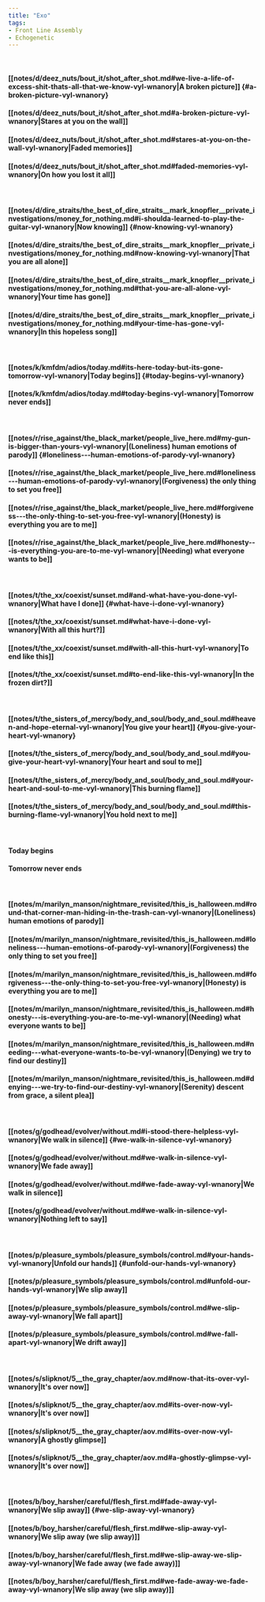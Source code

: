 ```yaml
---
title: "Exo"
tags:
- Front Line Assembly
- Echogenetic
---
```

&nbsp;
#### [[notes/d/deez_nuts/bout_it/shot_after_shot.md#we-live-a-life-of-excess-shit-thats-all-that-we-know-vyl-wnanory|A broken picture]] {#a-broken-picture-vyl-wnanory}
#### [[notes/d/deez_nuts/bout_it/shot_after_shot.md#a-broken-picture-vyl-wnanory|Stares at you on the wall]]
#### [[notes/d/deez_nuts/bout_it/shot_after_shot.md#stares-at-you-on-the-wall-vyl-wnanory|Faded memories]]
#### [[notes/d/deez_nuts/bout_it/shot_after_shot.md#faded-memories-vyl-wnanory|On how you lost it all]]
&nbsp;
#### [[notes/d/dire_straits/the_best_of_dire_straits__mark_knopfler__private_investigations/money_for_nothing.md#i-shoulda-learned-to-play-the-guitar-vyl-wnanory|Now knowing]] {#now-knowing-vyl-wnanory}
#### [[notes/d/dire_straits/the_best_of_dire_straits__mark_knopfler__private_investigations/money_for_nothing.md#now-knowing-vyl-wnanory|That you are all alone]]
#### [[notes/d/dire_straits/the_best_of_dire_straits__mark_knopfler__private_investigations/money_for_nothing.md#that-you-are-all-alone-vyl-wnanory|Your time has gone]]
#### [[notes/d/dire_straits/the_best_of_dire_straits__mark_knopfler__private_investigations/money_for_nothing.md#your-time-has-gone-vyl-wnanory|In this hopeless song]]
&nbsp;
#### [[notes/k/kmfdm/adios/today.md#its-here-today-but-its-gone-tomorrow-vyl-wnanory|Today begins]] {#today-begins-vyl-wnanory}
#### [[notes/k/kmfdm/adios/today.md#today-begins-vyl-wnanory|Tomorrow never ends]]
&nbsp;
#### [[notes/r/rise_against/the_black_market/people_live_here.md#my-gun-is-bigger-than-yours-vyl-wnanory|(Loneliness)   human emotions of parody]] {#loneliness---human-emotions-of-parody-vyl-wnanory}
#### [[notes/r/rise_against/the_black_market/people_live_here.md#loneliness---human-emotions-of-parody-vyl-wnanory|(Forgiveness)   the only thing to set you free]]
#### [[notes/r/rise_against/the_black_market/people_live_here.md#forgiveness---the-only-thing-to-set-you-free-vyl-wnanory|(Honesty)   is everything you are to me]]
#### [[notes/r/rise_against/the_black_market/people_live_here.md#honesty---is-everything-you-are-to-me-vyl-wnanory|(Needing)   what everyone wants to be]]
&nbsp;
#### [[notes/t/the_xx/coexist/sunset.md#and-what-have-you-done-vyl-wnanory|What have I done]] {#what-have-i-done-vyl-wnanory}
#### [[notes/t/the_xx/coexist/sunset.md#what-have-i-done-vyl-wnanory|With all this hurt?]]
#### [[notes/t/the_xx/coexist/sunset.md#with-all-this-hurt-vyl-wnanory|To end like this]]
#### [[notes/t/the_xx/coexist/sunset.md#to-end-like-this-vyl-wnanory|In the frozen dirt?]]
&nbsp;
#### [[notes/t/the_sisters_of_mercy/body_and_soul/body_and_soul.md#heaven-and-hope-eternal-vyl-wnanory|You give your heart]] {#you-give-your-heart-vyl-wnanory}
#### [[notes/t/the_sisters_of_mercy/body_and_soul/body_and_soul.md#you-give-your-heart-vyl-wnanory|Your heart and soul to me]]
#### [[notes/t/the_sisters_of_mercy/body_and_soul/body_and_soul.md#your-heart-and-soul-to-me-vyl-wnanory|This burning flame]]
#### [[notes/t/the_sisters_of_mercy/body_and_soul/body_and_soul.md#this-burning-flame-vyl-wnanory|You hold next to me]]
&nbsp;
#### Today begins
#### Tomorrow never ends
&nbsp;
#### [[notes/m/marilyn_manson/nightmare_revisited/this_is_halloween.md#round-that-corner-man-hiding-in-the-trash-can-vyl-wnanory|(Loneliness)   human emotions of parody]]
#### [[notes/m/marilyn_manson/nightmare_revisited/this_is_halloween.md#loneliness---human-emotions-of-parody-vyl-wnanory|(Forgiveness)   the only thing to set you free]]
#### [[notes/m/marilyn_manson/nightmare_revisited/this_is_halloween.md#forgiveness---the-only-thing-to-set-you-free-vyl-wnanory|(Honesty)   is everything you are to me]]
#### [[notes/m/marilyn_manson/nightmare_revisited/this_is_halloween.md#honesty---is-everything-you-are-to-me-vyl-wnanory|(Needing)   what everyone wants to be]]
#### [[notes/m/marilyn_manson/nightmare_revisited/this_is_halloween.md#needing---what-everyone-wants-to-be-vyl-wnanory|(Denying)   we try to find our destiny]]
#### [[notes/m/marilyn_manson/nightmare_revisited/this_is_halloween.md#denying---we-try-to-find-our-destiny-vyl-wnanory|(Serenity)   descent from grace, a silent plea]]
&nbsp;
#### [[notes/g/godhead/evolver/without.md#i-stood-there-helpless-vyl-wnanory|We walk in silence]] {#we-walk-in-silence-vyl-wnanory}
#### [[notes/g/godhead/evolver/without.md#we-walk-in-silence-vyl-wnanory|We fade away]]
#### [[notes/g/godhead/evolver/without.md#we-fade-away-vyl-wnanory|We walk in silence]]
#### [[notes/g/godhead/evolver/without.md#we-walk-in-silence-vyl-wnanory|Nothing left to say]]
&nbsp;
#### [[notes/p/pleasure_symbols/pleasure_symbols/control.md#your-hands-vyl-wnanory|Unfold our hands]] {#unfold-our-hands-vyl-wnanory}
#### [[notes/p/pleasure_symbols/pleasure_symbols/control.md#unfold-our-hands-vyl-wnanory|We slip away]]
#### [[notes/p/pleasure_symbols/pleasure_symbols/control.md#we-slip-away-vyl-wnanory|We fall apart]]
#### [[notes/p/pleasure_symbols/pleasure_symbols/control.md#we-fall-apart-vyl-wnanory|We drift away]]
&nbsp;
#### [[notes/s/slipknot/5__the_gray_chapter/aov.md#now-that-its-over-vyl-wnanory|It's over now]]
#### [[notes/s/slipknot/5__the_gray_chapter/aov.md#its-over-now-vyl-wnanory|It's over now]]
#### [[notes/s/slipknot/5__the_gray_chapter/aov.md#its-over-now-vyl-wnanory|A ghostly glimpse]]
#### [[notes/s/slipknot/5__the_gray_chapter/aov.md#a-ghostly-glimpse-vyl-wnanory|It's over now]]
&nbsp;
#### [[notes/b/boy_harsher/careful/flesh_first.md#fade-away-vyl-wnanory|We slip away]] {#we-slip-away-vyl-wnanory}
#### [[notes/b/boy_harsher/careful/flesh_first.md#we-slip-away-vyl-wnanory|We slip away (we slip away)]]
#### [[notes/b/boy_harsher/careful/flesh_first.md#we-slip-away-we-slip-away-vyl-wnanory|We fade away (we fade away)]]
#### [[notes/b/boy_harsher/careful/flesh_first.md#we-fade-away-we-fade-away-vyl-wnanory|We slip away (we slip away)]]
